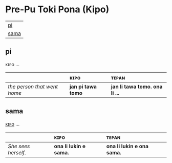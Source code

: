 # Pre-Pu Toki Pona (Kipo)

| |
|:-|
| [pi](#pi) |
| [sama](#sama) |

## pi

ᴋɪᴘᴏ ...

| | ᴋɪᴘᴏ | ᴛᴇᴘᴀɴ |
|:-|:-|:-|
| *the person that went home* | **jan pi tawa tomo** | **jan li tawa tomo. ona li ...** |

## sama

[ᴋɪᴘᴏ](https://tpnimi.blogspot.com/p/nimi-sama-s-w.html) ...

| | ᴋɪᴘᴏ | ᴛᴇᴘᴀɴ |
|:-|:-|:-|
| *She sees herself.* | **ona li lukin e sama.** | **ona li lukin e ona sama.** |


